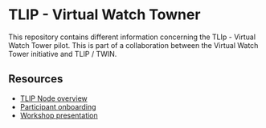 # TLIP - Virtual Watch Towner

This repository contains different information concerning the TLIp - Virtual Watch Tower pilot. This is part of a collaboration between the Virtual Watch Tower initiative and TLIP / TWIN.

## Resources

* [TLIP Node overview](tlip-node.md)
* [Participant onboarding](onboard-participant.md)
* [Workshop presentation](https://docs.google.com/presentation/d/1vyQOJ7jU9gSBx5Hc-_3ayvYjaZw3WzFzp3aMYpTM8w8/edit#slide=id.p)
